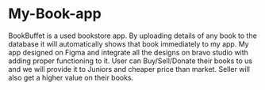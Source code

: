 # My-Book-app
BookBuffet is a used bookstore app. By uploading details of any book to the database it will automatically shows that book immediately to my app. My app designed on Figma and integrate all the designs on bravo studio with adding proper functioning to it. User can Buy/Sell/Donate their books to us and we will provide it to Juniors and cheaper price than market. Seller will also get a higher value on their books.

